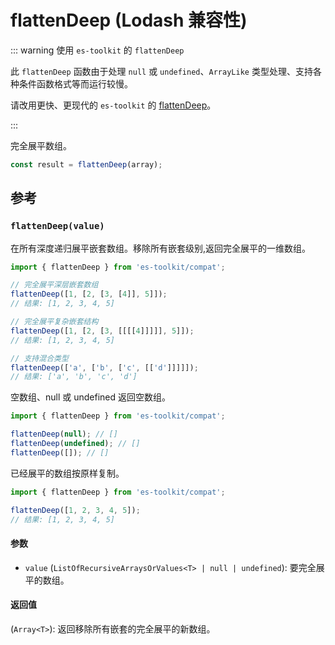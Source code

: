# flattenDeep (Lodash 兼容性)

::: warning 使用 `es-toolkit` 的 `flattenDeep`

此 `flattenDeep` 函数由于处理 `null` 或 `undefined`、`ArrayLike` 类型处理、支持各种条件函数格式等而运行较慢。

请改用更快、更现代的 `es-toolkit` 的 [flattenDeep](../../array/flattenDeep.md)。

:::

完全展平数组。

```typescript
const result = flattenDeep(array);
```

## 参考

### `flattenDeep(value)`

在所有深度递归展平嵌套数组。移除所有嵌套级别,返回完全展平的一维数组。

```typescript
import { flattenDeep } from 'es-toolkit/compat';

// 完全展平深层嵌套数组
flattenDeep([1, [2, [3, [4]], 5]]);
// 结果: [1, 2, 3, 4, 5]

// 完全展平复杂嵌套结构
flattenDeep([1, [2, [3, [[[[4]]]]], 5]]);
// 结果: [1, 2, 3, 4, 5]

// 支持混合类型
flattenDeep(['a', ['b', ['c', [['d']]]]]);
// 结果: ['a', 'b', 'c', 'd']
```

空数组、null 或 undefined 返回空数组。

```typescript
import { flattenDeep } from 'es-toolkit/compat';

flattenDeep(null); // []
flattenDeep(undefined); // []
flattenDeep([]); // []
```

已经展平的数组按原样复制。

```typescript
import { flattenDeep } from 'es-toolkit/compat';

flattenDeep([1, 2, 3, 4, 5]);
// 结果: [1, 2, 3, 4, 5]
```

#### 参数

- `value` (`ListOfRecursiveArraysOrValues<T> | null | undefined`): 要完全展平的数组。

#### 返回值

(`Array<T>`): 返回移除所有嵌套的完全展平的新数组。
